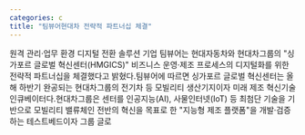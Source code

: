 ```yaml
---
categories: c
title: "팀뷰어현대차 전략적 파트너십 체결"
---
```

원격 관리·업무 환경 디지털 전환 솔루션 기업 팀뷰어는 현대자동차와 현대차그룹의 "싱가포르 글로벌 혁신센터(HMGICS)" 비즈니스 운영·제조 프로세스의 디지털화를 위한 전략적 파트너십을 체결했다고 밝혔다.팀뷰어에 따르면 싱가포르 글로벌 혁신센터는 올해 하반기 완공되는 현대차그룹의 전기차 등 모빌리티 생산기지이자 미래 제조 혁신기술 인큐베이터다.현대차그룹은 센터를 인공지능(AI), 사물인터넷(IoT) 등 최첨단 기술을 기반으로 모빌리티 밸류체인 전반의 혁신을 목표로 한 "지능형 제조 플랫폼"을 개발·검증하는 테스트베드이자 그룹 글로